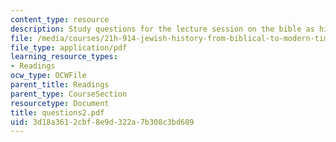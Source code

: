 ```yaml
---
content_type: resource
description: Study questions for the lecture session on the bible as history.
file: /media/courses/21h-914-jewish-history-from-biblical-to-modern-times-fall-2007/3d18a3612cbf8e9d322a7b308c3bd609_questions2.pdf
file_type: application/pdf
learning_resource_types:
- Readings
ocw_type: OCWFile
parent_title: Readings
parent_type: CourseSection
resourcetype: Document
title: questions2.pdf
uid: 3d18a361-2cbf-8e9d-322a-7b308c3bd609
---
```

